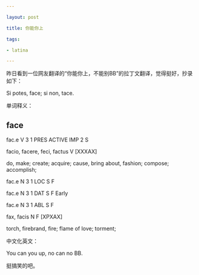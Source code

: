 ```yaml
---

layout: post

title: 你能你上

tags:

- latina

---
```


昨日看到一位网友翻译的“你能你上，不能别BB”的拉丁文翻译，觉得挺好，抄录如下：

Si potes, face; si non, tace.

单词释义：

## face

fac.e                V      3 1 PRES ACTIVE  IMP 2 S

facio, facere, feci, factus  V   [XXXAX]

do, make; create; acquire; cause, bring about, fashion; compose; accomplish;

fac.e                N      3 1 LOC S F

fac.e                N      3 1 DAT S F                   Early

fac.e                N      3 1 ABL S F

fax, facis  N  F   [XPXAX]

torch, firebrand, fire; flame of love; torment;


中文化英文：

You can you up, no can no BB.

挺搞笑的吧。


